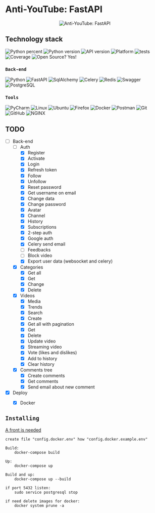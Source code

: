 # Anti-YouTube: FastAPI

<div style="text-align:center">
  <img alt="Anti-YouTube: FastAPI" src="https://github.com/Counter0021/Anti-YouTube-front-end/blob/logo/public/logo512.png?raw=true">
</div>

## Technology stack
![Python percent](https://img.shields.io/github/languages/top/Counter0021/Anti-YouTube-back-end)
![Python version](https://img.shields.io/badge/python-3.8.10-green)
![API version](https://img.shields.io/badge/API-v0.3.3-orange)
![Platform](https://img.shields.io/badge/os-linux_ubuntu-red)
![tests](https://img.shields.io/badge/tests-passing-success)
![Coverage](https://img.shields.io/badge/coverage-93%25-brightgreen)
![Open Source? Yes!](https://badgen.net/badge/Open%20Source%20%3F/Yes%21/blue?icon=github)

### `Back-end`
![Python](https://img.shields.io/badge/Python-3776AB?style=for-the-badge&logo=python&logoColor=white)
![FastAPI](https://img.shields.io/badge/fastapi-109989?style=for-the-badge&logo=FASTAPI&logoColor=white)
![SqlAlchemy](https://img.shields.io/badge/-SqlAlchemy-FCA121?style=for-the-badge&logo=SqlAlchemy)
![Celery](https://img.shields.io/badge/-Celery-%2300C7B7?style=for-the-badge&logo=Celery)
![Redis](https://img.shields.io/badge/-Redis-FCA121?style=for-the-badge&logo=Redis)
![Swagger](https://img.shields.io/badge/Swagger-85EA2D?style=for-the-badge&logo=Swagger&logoColor=white)
![PostgreSQL](https://img.shields.io/badge/PostgreSQL-316192?style=for-the-badge&logo=postgresql&logoColor=white)

### `Tools`
![PyCharm](https://img.shields.io/badge/pycharm-143?style=for-the-badge&logo=pycharm&logoColor=black&color=black&labelColor=green)
![Linux](https://img.shields.io/badge/Linux-FCC624?style=for-the-badge&logo=linux&logoColor=black)
![Ubuntu](https://img.shields.io/badge/Ubuntu-E95420?style=for-the-badge&logo=ubuntu&logoColor=white)
![Firefox](https://img.shields.io/badge/Firefox_Browser-FF7139?style=for-the-badge&logo=Firefox-Browser&logoColor=white)
![Docker](https://img.shields.io/badge/-Docker-46a2f1?style=for-the-badge&logo=docker&logoColor=white)
![Postman](https://img.shields.io/badge/Postman-FCA121?style=for-the-badge&logo=postman)
![Git](https://img.shields.io/badge/-Git-black?style=for-the-badge&logo=git)
![GitHub](https://img.shields.io/badge/-GitHub-181717?style=for-the-badge&logo=github)
![NGINX](https://img.shields.io/badge/Nginx-009639?style=for-the-badge&logo=nginx&logoColor=white)

## TODO
- [ ] Back-end
  - [ ] Auth
      - [x] Register
      - [x] Activate
      - [x] Login
      - [X] Refresh token
      - [x] Follow
      - [x] Unfollow
      - [x] Reset password
      - [x] Get username on email
      - [x] Change data
      - [x] Change password
      - [x] Avatar
      - [x] Channel
      - [x] History
      - [x] Subscriptions
      - [x] 2-step auth
      - [x] Google auth
      - [x] Celery send email
      - [ ] Feedbacks
      - [ ] Block video
      - [x] Export user data (websocket and celery)
  - [x] Categories
    - [x] Get all
    - [x] Get
    - [x] Change
    - [x] Delete
  - [x] Videos
    - [x] Media
    - [x] Trends
    - [x] Search
    - [x] Create
    - [x] Get all with pagination
    - [x] Get
    - [x] Delete
    - [x] Update video
    - [x] Streaming video
    - [x] Vote (likes and dislikes)
    - [x] Add to history
    - [x] Clear history
  - [x] Comments tree
    - [x] Create comments
    - [x] Get comments
    - [x] Send email about new comment
- [x] Deploy
  - [x] Docker


## `Installing`
<a href="https://github.com/Counter0021/Anti-YouTube-front-end">A front is needed</a>

    create file "config.docker.env" how "config.docker.example.env"

    Build:
        docker-compose build

    Up:
        docker-compose up

    Build and up:
        docker-compose up --build

    if port 5432 listen:
        sudo service postgresql stop
    
    if need delete images for docker:
        docker system prune -a
